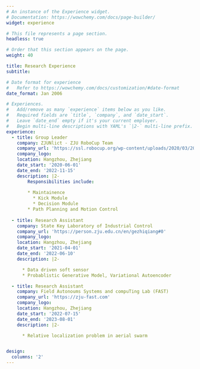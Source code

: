 ```yaml
---
# An instance of the Experience widget.
# Documentation: https://wowchemy.com/docs/page-builder/
widget: experience

# This file represents a page section.
headless: true

# Order that this section appears on the page.
weight: 40

title: Research Experience
subtitle:

# Date format for experience
#   Refer to https://wowchemy.com/docs/customization/#date-format
date_format: Jan 2006

# Experiences.
#   Add/remove as many `experience` items below as you like.
#   Required fields are `title`, `company`, and `date_start`.
#   Leave `date_end` empty if it's your current employer.
#   Begin multi-line descriptions with YAML's `|2-` multi-line prefix.
experience:
  - title: Group Leader
    company: ZJUNlict - ZJU RoboCup Team
    company_url: 'https://ssl.robocup.org/wp-content/uploads/2020/03/2020_ETDP_ZJUNlict.pdf'
    company_logo:
    location: Hangzhou, Zhejiang
    date_start: '2020-06-01'
    date_end: '2022-11-15'
    description: |2-
        Responsibilities include:
        
        * Maintainence
          * Kick Module
          * Decision Module
        * Path Planning and Motion Control
  
  - title: Research Assistant
    company: State Key Laboratory of Industrial Control
    company_url: 'https://person.zju.edu.cn/en/gezhiqiang#0'
    company_logo:
    location: Hangzhou, Zhejiang
    date_start: '2021-04-01'
    date_end: '2022-06-10'
    description: |2-

      * Data driven soft sensor
      * Probablistic Generative Model, Variational Autoencoder

  - title: Research Assistant
    company: Field Autonoums Systems and compuTing Lab (FAST)
    company_url: 'https://zju-fast.com'
    company_logo:
    location: Hangzhou, Zhejiang
    date_start: '2022-07-15'
    date_end: '2023-08-01'
    description: |2-

      * Relative localization problem in aerial swarm


design:
  columns: '2'
---
```

